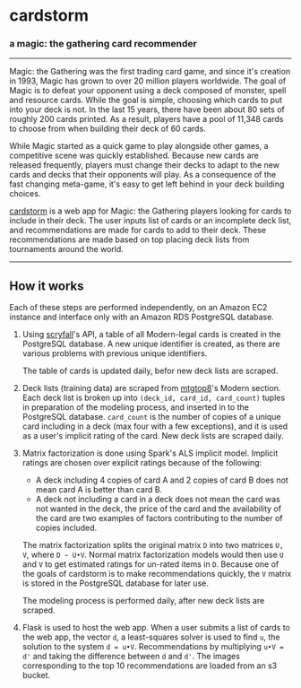 # cardstorm
### a magic: the gathering card recommender
***

Magic: the Gathering was the first trading card game, and since it's creation in 1993, Magic has grown to over 20 million players worldwide. The goal of Magic is to defeat your opponent using a deck composed of monster, spell and resource cards. While the goal is simple, choosing which cards to put into your deck is not. In the last 15 years, there have been about 80 sets of roughly 200 cards printed. As a result, players have a pool of 11,348 cards to choose from when building their deck of 60 cards.

While Magic started as a quick game to play alongside other games, a competitive scene was quickly established. Because new cards are released frequently, players must change their decks to adapt to the new cards and decks that their opponents will play. As a consequence of the fast changing meta-game, it's easy to get left behind in your deck building choices.

[cardstorm](http://www.cardstorm.me) is a web app for Magic: the Gathering players looking for cards to include in their deck. The user inputs list of cards or an incomplete deck list, and recommendations are made for cards to add to their deck. These recommendations are made based on top placing deck lists from tournaments around the world.
***

## How it works
Each of these steps are performed independently, on an Amazon EC2 instance and interface only with an Amazon RDS PostgreSQL database.

1. Using [scryfall](https://scryfall.com)'s API, a table of all Modern-legal cards is created in the PostgreSQL database. A new unique identifier is created, as there are various problems with previous unique identifiers. 

	The table of cards is updated daily, befor new deck lists are scraped.

2. Deck lists (training data) are scraped from [mtgtop8](http://mtgtop8.com)'s Modern section. Each deck list is broken up into `(deck_id, card_id, card_count)` tuples in preparation of the modeling process, and inserted in to the PostgreSQL database. `card_count` is the number of copies of a unique card including in a deck (max four with a few exceptions), and it is used as a user's implicit rating of the card.
	New deck lists are scraped daily.

3. Matrix factorization is done using Spark's ALS implicit model. Implicit ratings are chosen over explicit ratings because of the following:
	* A deck including 4 copies of card A and 2 copies of card B does not mean card A is better than card B.
	* A deck not including a card in a deck does not mean the card was not wanted in the deck, the price of the card and the availability of the card are two examples of factors contributing to the number of copies included.

	The matrix factorization splits the original matrix `D` into two matrices `U, V`, where `D ~ U•V`. Normal matrix factorization models would then use `U` and `V` to get estimated ratings for un-rated items in `D`. Because one of the goals of cardstorm is to make recommendations quickly, the `V` matrix is stored in the PostgreSQL database for later use.
   
   The modeling process is performed daily, after new deck lists are scraped.
   
4. Flask is used to host the web app. When a user submits a list of cards to the web app, the vector `d`, a least-squares solver is used to find `u`, the solution to the system `d = u•V`. Recommendations by multiplying `u•V = d'` and taking the difference between `d` and `d'`. The images corresponding to the top 10 recommendations are loaded from an s3 bucket.








